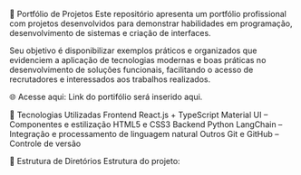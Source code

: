 📌 Portfólio de Projetos
Este repositório apresenta um portfólio profissional com projetos desenvolvidos para demonstrar habilidades em programação, desenvolvimento de sistemas e criação de interfaces.

Seu objetivo é disponibilizar exemplos práticos e organizados que evidenciem a aplicação de tecnologias modernas e boas práticas no desenvolvimento de soluções funcionais, facilitando o acesso de recrutadores e interessados aos trabalhos realizados.

🌐 Acesse aqui: Link do portifólio será inserido aqui.

🚀 Tecnologias Utilizadas
Frontend
React.js + TypeScript
Material UI – Componentes e estilização
HTML5 e CSS3
Backend
Python
LangChain – Integração e processamento de linguagem natural
Outros
Git e GitHub – Controle de versão

📂 Estrutura de Diretórios
Estrutura do projeto:

